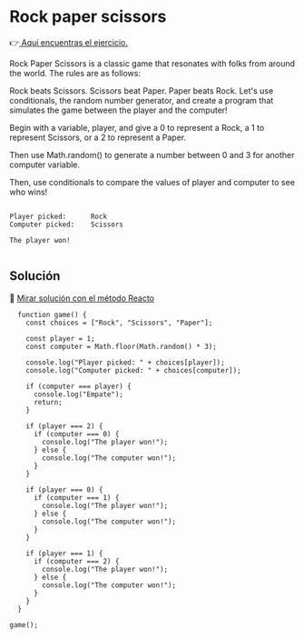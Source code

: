 # Rock paper scissors

👉[ Aquí encuentras el ejercicio.](https://www.codedex.io/javascript/17-rock-paper-scissors)

Rock Paper Scissors is a classic game that resonates with folks from around the world. The rules are as follows:

Rock beats Scissors.
Scissors beat Paper.
Paper beats Rock.
Let's use conditionals, the random number generator, and create a program that simulates the game between the player and the computer!

Begin with a variable, player, and give a 0 to represent a Rock, a 1 to represent Scissors, or a 2 to represent a Paper.

Then use Math.random() to generate a number between 0 and 3 for another computer variable.

Then, use conditionals to compare the values of player and computer to see who wins!

```

Player picked:      Rock
Computer picked:    Scissors

The player won!


```

## Solución

🔗 [ Mirar solución con el método Reacto ](../js/26-rock-paper-scissors.js)

```
  function game() {
    const choices = ["Rock", "Scissors", "Paper"];

    const player = 1;
    const computer = Math.floor(Math.random() * 3);

    console.log("Player picked: " + choices[player]);
    console.log("Computer picked: " + choices[computer]);

    if (computer === player) {
      console.log("Empate");
      return;
    }

    if (player === 2) {
      if (computer === 0) {
        console.log("The player won!");
      } else {
        console.log("The computer won!");
      }
    }

    if (player === 0) {
      if (computer === 1) {
        console.log("The player won!");
      } else {
        console.log("The computer won!");
      }
    }

    if (player === 1) {
      if (computer === 2) {
        console.log("The player won!");
      } else {
        console.log("The computer won!");
      }
    }
  }

game();

```
